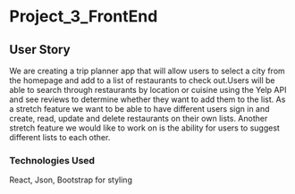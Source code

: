 # Project_3_FrontEnd
## User Story 

We are creating a trip planner app that will allow users to select a city from the homepage and add to a list of restaurants to check out.Users will be able to search through restaurants by location or cuisine using the Yelp API and see reviews to determine whether they want to add them to the list. As a stretch feature we want to be able to have different users sign in and create, read, update and delete restaurants on their own lists. Another stretch feature we would like to work on is the ability for users to suggest different lists to each other.

### Technologies Used 

React, Json, Bootstrap for styling


